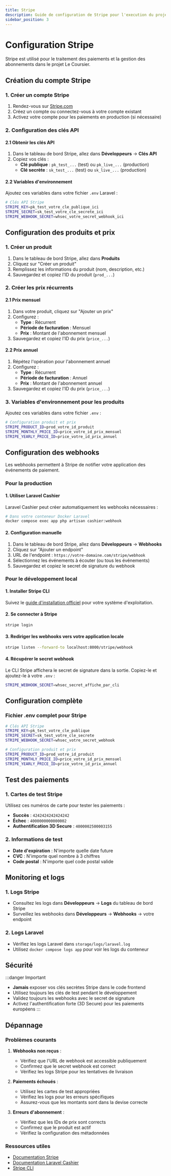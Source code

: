 ```yaml
---
title: Stripe
description: Guide de configuration de Stripe pour l'execution du projet
sidebar_position: 3
---
```


# Configuration Stripe

Stripe est utilisé pour le traitement des paiements et la gestion des abonnements dans le projet Le Coursier.

## Création du compte Stripe

### 1. Créer un compte Stripe

1. Rendez-vous sur [Stripe.com](https://stripe.com)
2. Créez un compte ou connectez-vous à votre compte existant
3. Activez votre compte pour les paiements en production (si nécessaire)

### 2. Configuration des clés API

#### 2.1 Obtenir les clés API

1. Dans le tableau de bord Stripe, allez dans **Développeurs** → **Clés API**
2. Copiez vos clés :
   - **Clé publique** : `pk_test_...` (test) ou `pk_live_...` (production)
   - **Clé secrète** : `sk_test_...` (test) ou `sk_live_...` (production)

#### 2.2 Variables d'environnement

Ajoutez ces variables dans votre fichier `.env` Laravel :

```bash
# Clés API Stripe
STRIPE_KEY=pk_test_votre_cle_publique_ici
STRIPE_SECRET=sk_test_votre_cle_secrete_ici
STRIPE_WEBHOOK_SECRET=whsec_votre_secret_webhook_ici
```

## Configuration des produits et prix

### 1. Créer un produit

1. Dans le tableau de bord Stripe, allez dans **Produits**
2. Cliquez sur "Créer un produit"
3. Remplissez les informations du produit (nom, description, etc.)
4. Sauvegardez et copiez l'ID du produit (`prod_...`)

### 2. Créer les prix récurrents

#### 2.1 Prix mensuel

1. Dans votre produit, cliquez sur "Ajouter un prix"
2. Configurez :
   - **Type** : Récurrent
   - **Période de facturation** : Mensuel
   - **Prix** : Montant de l'abonnement mensuel
3. Sauvegardez et copiez l'ID du prix (`price_...`)

#### 2.2 Prix annuel

1. Répétez l'opération pour l'abonnement annuel
2. Configurez :
   - **Type** : Récurrent
   - **Période de facturation** : Annuel
   - **Prix** : Montant de l'abonnement annuel
3. Sauvegardez et copiez l'ID du prix (`price_...`)

### 3. Variables d'environnement pour les produits

Ajoutez ces variables dans votre fichier `.env` :

```bash
# Configuration produit et prix
STRIPE_PRODUCT_ID=prod_votre_id_produit
STRIPE_MONTHLY_PRICE_ID=price_votre_id_prix_mensuel
STRIPE_YEARLY_PRICE_ID=price_votre_id_prix_annuel
```

## Configuration des webhooks

Les webhooks permettent à Stripe de notifier votre application des événements de paiement.

### Pour la production

#### 1. Utiliser Laravel Cashier

Laravel Cashier peut créer automatiquement les webhooks nécessaires :

```bash
# Dans votre conteneur Docker Laravel
docker compose exec app php artisan cashier:webhook
```

#### 2. Configuration manuelle

1. Dans le tableau de bord Stripe, allez dans **Développeurs** → **Webhooks**
2. Cliquez sur "Ajouter un endpoint"
3. URL de l'endpoint : `https://votre-domaine.com/stripe/webhook`
4. Sélectionnez les événements à écouter (ou tous les événements)
5. Sauvegardez et copiez le secret de signature du webhook

### Pour le développement local

#### 1. Installer Stripe CLI

Suivez le [guide d'installation officiel](https://stripe.com/docs/stripe-cli) pour votre système d'exploitation.

#### 2. Se connecter à Stripe

```bash
stripe login
```

#### 3. Rediriger les webhooks vers votre application locale

```bash
stripe listen --forward-to localhost:8000/stripe/webhook
```

#### 4. Récupérer le secret webhook

Le CLI Stripe affichera le secret de signature dans la sortie. Copiez-le et ajoutez-le à votre `.env` :

```bash
STRIPE_WEBHOOK_SECRET=whsec_secret_affiche_par_cli
```

## Configuration complète

### Fichier .env complet pour Stripe

```bash
# Clés API Stripe
STRIPE_KEY=pk_test_votre_cle_publique
STRIPE_SECRET=sk_test_votre_cle_secrete
STRIPE_WEBHOOK_SECRET=whsec_votre_secret_webhook

# Configuration produit et prix
STRIPE_PRODUCT_ID=prod_votre_id_produit
STRIPE_MONTHLY_PRICE_ID=price_votre_id_prix_mensuel
STRIPE_YEARLY_PRICE_ID=price_votre_id_prix_annuel
```

## Test des paiements

### 1. Cartes de test Stripe

Utilisez ces numéros de carte pour tester les paiements :

- **Succès** : `4242424242424242`
- **Échec** : `4000000000000002`
- **Authentification 3D Secure** : `4000002500003155`

### 2. Informations de test

- **Date d'expiration** : N'importe quelle date future
- **CVC** : N'importe quel nombre à 3 chiffres
- **Code postal** : N'importe quel code postal valide

## Monitoring et logs

### 1. Logs Stripe

- Consultez les logs dans **Développeurs** → **Logs** du tableau de bord Stripe
- Surveillez les webhooks dans **Développeurs** → **Webhooks** → votre endpoint

### 2. Logs Laravel

- Vérifiez les logs Laravel dans `storage/logs/laravel.log`
- Utilisez `docker compose logs app` pour voir les logs du conteneur

## Sécurité

:::danger Important

- **Jamais** exposer vos clés secrètes Stripe dans le code frontend
- Utilisez toujours les clés de test pendant le développement
- Validez toujours les webhooks avec le secret de signature
- Activez l'authentification forte (3D Secure) pour les paiements européens
  :::

## Dépannage

### Problèmes courants

1. **Webhooks non reçus** :

   - Vérifiez que l'URL de webhook est accessible publiquement
   - Confirmez que le secret webhook est correct
   - Vérifiez les logs Stripe pour les tentatives de livraison

2. **Paiements échoués** :

   - Utilisez les cartes de test appropriées
   - Vérifiez les logs pour les erreurs spécifiques
   - Assurez-vous que les montants sont dans la devise correcte

3. **Erreurs d'abonnement** :
   - Vérifiez que les IDs de prix sont corrects
   - Confirmez que le produit est actif
   - Vérifiez la configuration des métadonnées

### Ressources utiles

- [Documentation Stripe](https://stripe.com/docs)
- [Documentation Laravel Cashier](https://laravel.com/docs/billing)
- [Stripe CLI](https://stripe.com/docs/stripe-cli)
